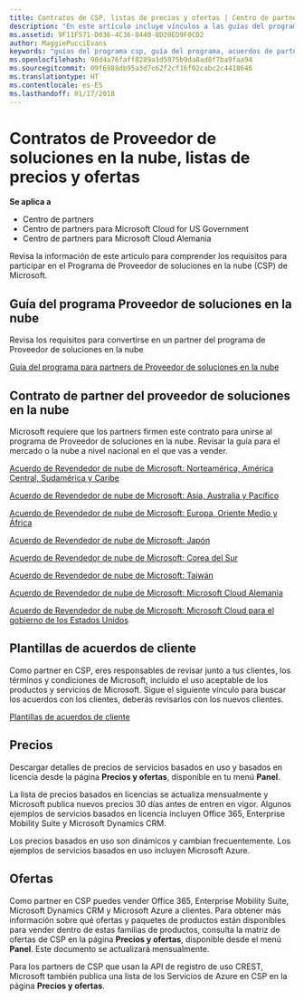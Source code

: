 ```yaml
---
title: Contratos de CSP, listas de precios y ofertas | Centro de partners
description: "En este artículo incluye vínculos a las guías del programa Proveedor de soluciones en la nube, acuerdos de partner, acuerdos de clientes, listas de precios y ofertas."
ms.assetid: 9F11F571-D036-4C36-8440-8D20ED9F0CD2
author: MaggiePucciEvans
keywords: "guías del programa csp, guía del programa, acuerdos de partners, acuerdo de clientes, listas de precios, ofertas"
ms.openlocfilehash: 98d4a76faff8289a1d5875b9da8ad8f7ba9faa94
ms.sourcegitcommit: 09f6988db95a3d7c62f2cf16f02cabc2c4418646
ms.translationtype: HT
ms.contentlocale: es-ES
ms.lasthandoff: 01/17/2018
---
```

# <a name="cloud-solution-provider-agreements-price-lists-and-offers"></a>Contratos de Proveedor de soluciones en la nube, listas de precios y ofertas

**Se aplica a**

-  Centro de partners
-  Centro de partners para Microsoft Cloud for US Government
-  Centro de partners para Microsoft Cloud Alemania


Revisa la información de este artículo para comprender los requisitos para participar en el Programa de Proveedor de soluciones en la nube (CSP) de Microsoft. 

## <a href="" id="programguide"></a>Guía del programa Proveedor de soluciones en la nube


Revisa los requisitos para convertirse en un partner del programa de Proveedor de soluciones en la nube

[Guía del programa para partners de Proveedor de soluciones en la nube](http://go.microsoft.com/fwlink/p/?LinkId=617100)

## <a href="" id="partneragreement"></a>Contrato de partner del proveedor de soluciones en la nube


Microsoft requiere que los partners firmen este contrato para unirse al programa de Proveedor de soluciones en la nube. Revisar la guía para el mercado o la nube a nivel nacional en el que vas a vender.

[Acuerdo de Revendedor de nube de Microsoft: Norteamérica, América Central, Sudamérica y Caribe](http://download.microsoft.com/download/2/C/8/2C8CAC17-FCE7-4F51-9556-4D77C7022DF5/MCRA2017_AOC_ENG_Sep20172_CR.pdf)

[Acuerdo de Revendedor de nube de Microsoft: Asia, Australia y Pacífico](http://download.microsoft.com/download/2/C/8/2C8CAC17-FCE7-4F51-9556-4D77C7022DF5/MCRA2017_APOC_ENG_Sep20172_CR.pdf)

[Acuerdo de Revendedor de nube de Microsoft: Europa, Oriente Medio y África](http://download.microsoft.com/download/2/C/8/2C8CAC17-FCE7-4F51-9556-4D77C7022DF5/MCRA2017_EOC_ENG_Sep20172_CR.pdf)

[Acuerdo de Revendedor de nube de Microsoft: Japón](http://download.microsoft.com/download/2/C/8/2C8CAC17-FCE7-4F51-9556-4D77C7022DF5/MCRA2017_JPN_ENG_Sep20172_CR.pdf)

[Acuerdo de Revendedor de nube de Microsoft: Corea del Sur](http://download.microsoft.com/download/2/C/8/2C8CAC17-FCE7-4F51-9556-4D77C7022DF5/MCRA2017_KOR_ENG_Sep20172_CR.pdf)

[Acuerdo de Revendedor de nube de Microsoft: Taiwán](http://download.microsoft.com/download/2/C/8/2C8CAC17-FCE7-4F51-9556-4D77C7022DF5/MCRA2017_TAI_ENG_Sep20172_CR.pdf)

[Acuerdo de Revendedor de nube de Microsoft: Microsoft Cloud Alemania](http://download.microsoft.com/download/2/C/8/2C8CAC17-FCE7-4F51-9556-4D77C7022DF5/MCRA2017_EOC_GER_ENG_Sep20172_CR_GermanCloud.pdf)

[Acuerdo de Revendedor de nube de Microsoft: Microsoft Cloud para el gobierno de los Estados Unidos](http://download.microsoft.com/download/2/C/8/2C8CAC17-FCE7-4F51-9556-4D77C7022DF5/MCRA2017_AOC_USGCC_ENG_Sep20172_CR.pdf)

## <a href="" id="customeragreementtemplate"></a>Plantillas de acuerdos de cliente


Como partner en CSP, eres responsables de revisar junto a tus clientes, los términos y condiciones de Microsoft, incluido el uso aceptable de los productos y servicios de Microsoft. Sigue el siguiente vínculo para buscar los acuerdos con los clientes, deberás revisarlos con los nuevos clientes. 

[Plantillas de acuerdos de cliente](agreements.md)

## <a name="pricing"></a>Precios


Descargar detalles de precios de servicios basados en uso y basados en licencia desde la página **Precios y ofertas**, disponible en tu menú **Panel**. 

La lista de precios basados en licencias se actualiza mensualmente y Microsoft publica nuevos precios 30 días antes de entren en vigor. Algunos ejemplos de servicios basados en licencia incluyen Office 365, Enterprise Mobility Suite y Microsoft Dynamics CRM. 

Los precios basados en uso son dinámicos y cambian frecuentemente. Los ejemplos de servicios basados en uso incluyen Microsoft Azure.


## <a name="offers"></a>Ofertas


Como partner en CSP puedes vender Office 365, Enterprise Mobility Suite, Microsoft Dynamics CRM y Microsoft Azure a clientes. Para obtener más información sobre qué ofertas y paquetes de productos están disponibles para vender dentro de estas familias de productos, consulta la matriz de ofertas de CSP en la página **Precios y ofertas**, disponible desde el menú **Panel**. Este documento se actualizará mensualmente.

Para los partners de CSP que usan la API de registro de uso CREST, Microsoft también publica una lista de los Servicios de Azure en CSP en la página **Precios y ofertas**.



